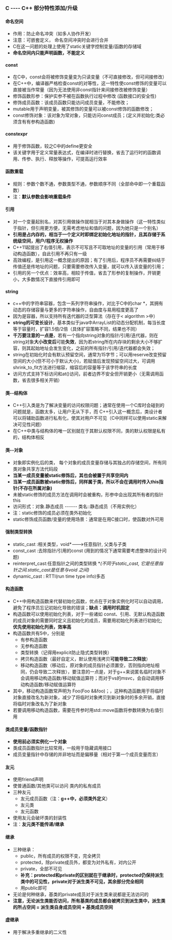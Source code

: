 ### C ---- C++ 部分特性添加/升级
#### 命名空间
- 作用：防止命名冲突（如多人协作开发）
- 注意：可嵌套定义， 命名空间冲突时会进行合并
- C在这一问题的处理上使用了static关键字控制变量/函数的存储域
- **命名空间内只能声明函数，不能定义**

#### const
- 在C中，const会将被修饰变量变为只读变量（不可直接修改，但可间接修改）
- 在C++中，编译器严格检查const的对等性，这一特性使const修饰的变量可以直接被当作常量（因为无法使用非const指针来间接修改被修饰变量）
- 修饰函数形参：保护实参不被在函数执行过程中修改  (函数接口的安全性)
- 修饰成员函数：该成员函数只能访问成员变量，不能修改；
- mutable用于声明变量，被其修饰的变量可以被const修饰的函数修改；
- const修饰对象：该对象为常对象，只能访问const成员；(定义并初始化:类必须含有有参构造函数)

#### constexpr
- 用于修饰函数，较之C中的define更安全
- 该关键字用于定义常量表达式，在编译时进行替换，省去了运行时的函数调用、传参、执行、释放等操作，可提高运行效率

#### 函数重载
- 规则：参数个数不通，参数类型不通，参数顺序不同（全部命中即一个重载函数）
- 注：**默认参数会影响重载条件**

#### 引用
- 对一个变量起别名，对其引用做操作就相当于对其本身做操作（这一特性类似于指针，但引用更方便，无需考虑地址和值的问题，因为她只是一个别名）
- **引用是占内存的，相当于一个定义时即绑定初始化地址的指针，且其存储于系统级空间，用户/程序无权操作**
- C++11起提出了右值引用，表示不可写且不可取地址的变量的引用（常用于移动构造函数），自此引用不再只有一级
- 高效编程，是引用这一概念提出的原因；有了引用后，程序员不再需要纠结于传值还是传地址的问题，只要需要修改传入变量，就可以传入该变量的引用；
- 引用的另一个优点：效率高，相较于传值，省去了形参的复制操作，开销更小，大多数情况下直接传引用即可

#### string
- c++中的字符串容器，包含一系列字符串操作，对比于C中的char *，其拥有动态的存储容量与更多的字符串操作，自由度与易用程度更高了
- 因为是容器，所以支持所有迭代器的泛型算法（存在于< algorithm >中）
- **string的可变长设计**，基本类似于java中ArrayList的动态分配机制，每当长度等于容量时，扩容1.5倍/2倍（具体扩容策略不同，结果也不同）
- **千万要注意的一点是**，若有一个指向string对象的指针/引用/迭代器，则在string对象**大小改变后**可能**失效**，因为若string所在内存块的剩余大小不够扩容，则其起始地址会发生变化，之前的所有指针/引用/迭代器都会失效；
- string在初始化时会有默认预留空间，通常为15字节；可以用reserve改变预留空间的大小(但不可小于默认大小)，若赋值后发现预留空间过大，可调用shrink_to_fit方法进行缩容，缩容后的容量等于该字符串的长度
- 访问方式支持下标访问和at()访问，前者边界不安全但开销更小（无需调用函数，省去很多相关开销）

#### 类--结构体
- C++引入类是为了解决变量的访问权限问题；通常在使用一个C库时会碰到的问题就是，函数太多，让用户无从下手，而 C+\+引入这一概念后，类设计者可以将辅助函数进行私有化，使其对用户不可见（C中同样可以使用static来解决可见性问题）
- 在C++中类与结构体的唯一区别就在于其默认权限不同，类的默认权限是私有的，结构体相反

#### 类--对象
- 对象即实例化后的类， 每个对象的成员变量存储与其独占的存储空间，所有同类对象共享方法代码段
- **当某一成员变量被static修饰后，其也会被置于共享空间内**
- **当某一成员函数被static修饰后，同样属于类，所以不会在调用时传入this指针(不存在所属对象)**
- 未被static修饰的成员方法在调用时会被重构，形参中会出现其所有者的指针this
- 访问形式：对象.静态成员  ------ 类名::静态成员（不用实例化）
- 注：static修饰的成员必须在类外初始化
- static修饰成员函数/变量的使用场景：通常是在用C接口时，使函数对外可用

#### 强制类型转换
- static_cast	:相关类型，void*--->任意指针, 父类与子类
- const_cast	:去除指针/引用的const	(用到的情况下通常需要考虑整体的设计问题)
- reinterpret_cast:任意指针之间的类型转换 **(不同于static_cast, 它是任意指针之间.static_cast是任意与void *之间)**
- dynamic_cast	: RTTI(run time type info)多态

#### 构造函数
- C++中用构造函数来代替初始化函数，优点在于对象实例化时可以自动调用，避免了程序员忘记初始化导致的错误；**缺点：调用时机固定**
- 构造函数可以使用初始化列表，对于一些诸如 const、引用、无默认构造函数 的成员对象的需要同时定义且初始化的成员，需要用初始化列表进行初始化;**优先使用初始化列表，效率高**
- 构造函数共有5中，分别是
	- 有参构造函数
	- 无参构造函数
	- 类型转换（记得用explicit防止隐式类型转换）
	- 拷贝构造函数（最好自定义，默认使用浅拷贝**可能导致二次释放**）
	- 移动构造函数（移动后，原对象的成员指针必须置空，否则指向地址相同，仍会导致二次释放），要注意的一点是，对于g++来说匿名临时对象不会调用移动构造函数/移动赋值运算符；而对于vs的msvc，会自动调用移动构造函数/移动赋值运算符
- 其中，移动构造函数常声明为 Foo(Foo &&foo)；，这种构造函数用于将临时对象直接改名为新对象，减少了将临时对象拷贝到新对象时的多余开销，直接将临时对象改名为了新对象
- 若要调用移动构造函数，需要在传参时用std::move函数将参数转换为右值引用

#### 类成员变量/函数指针
- **使用前必须实例化一个对象**
- 类成员函数指针比较常用，一般用于隐藏调用接口
- 成员变量指针中存储的并非地址而是偏移量（相对于第一个成员变量而言）

#### 友元
- 使用friend声明
- 使普通函数/其他类可以访问 类内的私有成员
- 三种友元
    - 友元成员函数（注：**g++中，必须类外定义**）
    - 友元类
    - 友元函数
- 使用友元会破坏类的封装性
- 注：**友元类不能传递/继承**

#### 继承
- 三种继承：
    - public，所有成员的权限不变，完全拷贝
    - protected，除private成员外，都变为对外私有，对内公开
    - private，全部不可见
    - **补充：protected和private的区别就在于继承时，protected仍保持派生类中的可见性，private对于派生类不可见，其余部分完全相同**
    - 用public即可
- 无论是何种继承，基类的private成员对于派生类来说都是无法访问的
- **注意，无论派生类能否访问，所有基类的成员都会被拷贝到派生类中，派生类的所占空间 = 派生类自身成员空间 + 基类成员空间**

#### 虚继承
- 用于解决多重继承的二义性